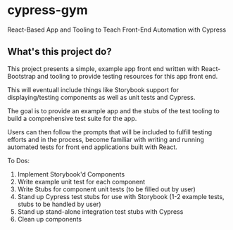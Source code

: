 # cypress-gym
React-Based App and Tooling to Teach Front-End Automation with Cypress

## What's this project do?

This project presents a simple, example app front end written with React-Bootstrap and tooling to provide testing resources for this app front end. 

This will eventuall include things like Storybook support for displaying/testing components as well as unit tests and Cypress.

The goal is to provide an example app and the stubs of the test tooling to build a comprehensive test suite for the app.  

Users can then follow the prompts that will be included to fulfill testing efforts and in the process, become familiar with writing and running
automated tests for front end applications built with React.  

To Dos: 
1. Implement Storybook'd Components
2. Write example unit test for each component
3. Write Stubs for component unit tests (to be filled out by user)
4. Stand up Cypress test stubs for use with Storybook (1-2 example tests, stubs to be handled by user)
5. Stand up stand-alone integration test stubs with Cypress
6. Clean up components
